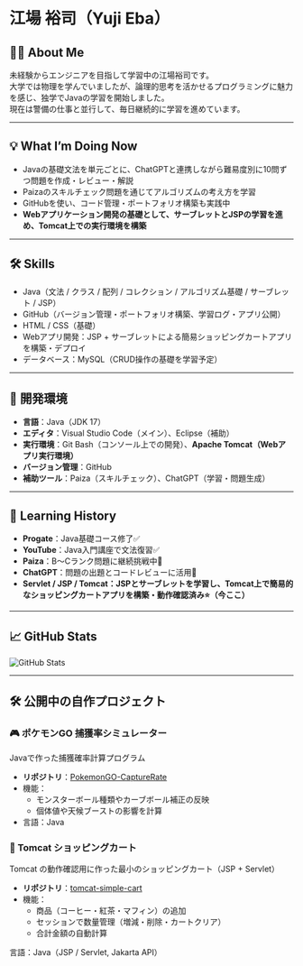 # 江場 裕司（Yuji Eba）

## 🧑‍💻 About Me
未経験からエンジニアを目指して学習中の江場裕司です。  
大学では物理を学んでいましたが、論理的思考を活かせるプログラミングに魅力を感じ、独学でJavaの学習を開始しました。  
現在は警備の仕事と並行して、毎日継続的に学習を進めています。

---

## 💡 What I’m Doing Now
- Javaの基礎文法を単元ごとに、ChatGPTと連携しながら難易度別に10問ずつ問題を作成・レビュー・解説
- Paizaのスキルチェック問題を通じてアルゴリズムの考え方を学習
- GitHubを使い、コード管理・ポートフォリオ構築も実践中
- **Webアプリケーション開発の基礎として、サーブレットとJSPの学習を進め、Tomcat上での実行環境を構築**

---

## 🛠 Skills
- Java（文法 / クラス / 配列 / コレクション / アルゴリズム基礎 / サーブレット / JSP）
- GitHub（バージョン管理・ポートフォリオ構築、学習ログ・アプリ公開）
- HTML / CSS（基礎）
- Webアプリ開発：JSP + サーブレットによる簡易ショッピングカートアプリを構築・デプロイ
- データベース：MySQL（CRUD操作の基礎を学習予定）


---

## 🔧 開発環境
- **言語**：Java（JDK 17）
- **エディタ**：Visual Studio Code（メイン）、Eclipse（補助）
- **実行環境**：Git Bash（コンソール上での開発）、**Apache Tomcat（Webアプリ実行環境）**
- **バージョン管理**：GitHub
- **補助ツール**：Paiza（スキルチェック）、ChatGPT（学習・問題生成）

---

## 📘 Learning History
- **Progate**：Java基礎コース修了✅
- **YouTube**：Java入門講座で文法復習✅
- **Paiza**：B〜Cランク問題に継続挑戦中🔁
- **ChatGPT**：問題の出題とコードレビューに活用🔁
- **Servlet / JSP / Tomcat：JSPとサーブレットを学習し、Tomcat上で簡易的なショッピングカートアプリを構築・動作確認済み⭐（今ここ）**
---


## 📈 GitHub Stats
![GitHub Stats](https://github-readme-stats.vercel.app/api?username=yuji421&show_icons=true&theme=tokyonight)

---

## 🛠️ 公開中の自作プロジェクト 

### 🎮 ポケモンGO 捕獲率シミュレーター
Javaで作った捕獲確率計算プログラム  
- **リポジトリ**：[PokemonGO-CaptureRate](https://github.com/yuji421/pokemononGo_catchRate_java)
- 機能：
  - モンスターボール種類やカーブボール補正の反映
  - 個体値や天候ブーストの影響を計算
- 言語：Java

### 🛒 Tomcat ショッピングカート
Tomcat の動作確認用に作った最小のショッピングカート（JSP + Servlet）
- **リポジトリ**：[tomcat-simple-cart](https://github.com/yuji421/shoppingCart)
- 機能：
  - 商品（コーヒー・紅茶・マフィン）の追加
  - セッションで数量管理（増減・削除・カートクリア）
  - 合計金額の自動計算

言語：Java（JSP / Servlet, Jakarta API）

